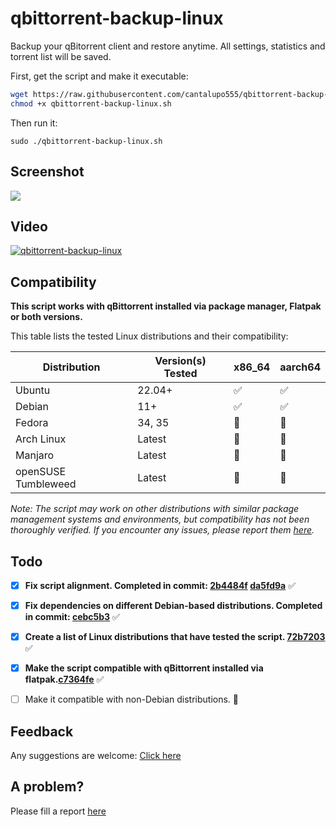 # qbittorrent-backup-linux

Backup your qBitorrent client and restore anytime.
All settings, statistics and torrent list will be saved.

First, get the script and make it executable:

```bash
wget https://raw.githubusercontent.com/cantalupo555/qbittorrent-backup-linux/master/qbittorrent-backup-linux.sh
chmod +x qbittorrent-backup-linux.sh
```
Then run it:

`sudo ./qbittorrent-backup-linux.sh`


## Screenshot
![](https://i.imgur.com/TADy3tk.png)


## Video
[![qbittorrent-backup-linux](https://i.imgur.com/9NypMuC.png)](https://www.youtube.com/watch?v=MoweTpbMKNU "qbittorrent-backup-linux")


## Compatibility

**This script works with qBittorrent installed via package manager, Flatpak or both versions.**

This table lists the tested Linux distributions and their compatibility:

| Distribution       | Version(s) Tested | x86_64 | aarch64 |
|---------------------|-------------------|--------|--------|
| Ubuntu              | 22.04+            | ✅     | ✅       |
| Debian              | 11+               | ✅     | ✅       |
| Fedora              | 34, 35            | 🛑     | 🛑      |
| Arch Linux          | Latest            | 🛑     | 🛑      |
| Manjaro             | Latest            | 🛑     | 🛑      |
| openSUSE Tumbleweed | Latest            | 🛑     | 🛑      |

*Note: The script may work on other distributions with similar package management systems and environments, but compatibility has not been thoroughly verified. If you encounter any issues, please report them [here](https://github.com/cantalupo555/qbittorrent-backup-linux/issues/new).*


## Todo
- [x] **Fix script alignment. Completed in commit: [2b4484f](https://github.com/cantalupo555/qbittorrent-backup-linux/commit/2b4484f9c67c412080c5ced8e78a998689b7d5f1) [da5fd9a](https://github.com/cantalupo555/qbittorrent-backup-linux/commit/da5fd9ab9828fe615abf8b5dcdc2c4e881a3b02b)** ✅
- [x] **Fix dependencies on different Debian-based distributions. Completed in commit: [cebc5b3](https://github.com/cantalupo555/qbittorrent-backup-linux/commit/cebc5b3ccd077a6f9d1a31018c30a793a932c30b)** ✅
- [x] **Create a list of Linux distributions that have tested the script. [72b7203](https://github.com/cantalupo555/qbittorrent-backup-linux/commit/72b7203d5f090c07705434c1817d1ef3940186e8)** ✅
- [x] **Make the script compatible with qBittorrent installed via flatpak.[c7364fe](https://github.com/cantalupo555/qbittorrent-backup-linux/commit/c7364fe4398d20c25c75f03c5ca817d57a95a1a4)** ✅
- [ ] Make it compatible with non-Debian distributions. 🔄


## Feedback
Any suggestions are welcome: [Click here](https://github.com/cantalupo555/qbittorrent-backup-linux/issues/new)

## A problem?
Please fill a report [here](https://github.com/cantalupo555/qbittorrent-backup-linux/issues/new)
